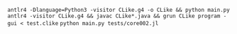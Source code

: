 ```antlr4 -Dlanguage=Python3 -visitor CLike.g4 -o CLike && python main.py```
```antlr4 -visitor CLike.g4 && javac CLike*.java && grun CLike program -gui < test.clike```
```python main.py tests/core002.jl```